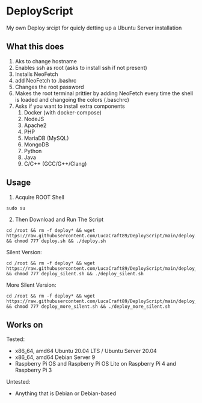 # DeployScript
My own Deploy srcipt for quicly detting up a Ubuntu Server installation

## What this does
1. Aks to change hostname
2. Enables ssh as root (asks to install ssh if not present)
3. Installs NeoFetch
4. add NeoFetch to .bashrc
5. Changes the root password
6. Makes the root terminal prittier by adding NeoFetch every time the shell is loaded and changoing the colors (.baschrc)
7. Asks if you want to install extra components
    1. Docker (with docker-compose)
    2. NodeJS
    3. Apache2
    5. PHP
    4. MariaDB (MySQL)
    5. MongoDB
    6. Python
    7. Java
    8. C/C++ (GCC/G++/Clang)

## Usage
1. Acquire ROOT Shell
```
sudo su 
```
2. Then Download and Run The Script
```
cd /root && rm -f deploy* && wget https://raw.githubusercontent.com/LucaCraft89/DeployScript/main/deploy.sh && chmod 777 deploy.sh && ./deploy.sh
```
Silent Version:
```
cd /root && rm -f deploy* && wget https://raw.githubusercontent.com/LucaCraft89/DeployScript/main/deploy_silent.sh && chmod 777 deploy_silent.sh && ./deploy_silent.sh
```
More Silent Version:
```
cd /root && rm -f deploy* && wget https://raw.githubusercontent.com/LucaCraft89/DeployScript/main/deploy_more_silent.sh && chmod 777 deploy_more_silent.sh && ./deploy_more_silent.sh
```
## Works on
Tested:
- x86_64, amd64 Ubuntu 20.04 LTS / Ubuntu Server 20.04
- x86_64, amd64 Debian Server 9
- Raspberry Pi OS and Raspberry Pi OS Lite on Raspberry Pi 4 and Raspberry Pi 3

Untested:
- Anything that is Debian or Debian-based

